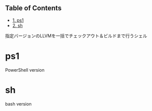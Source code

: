 <div id="table-of-contents">
<h2>Table of Contents</h2>
<div id="text-table-of-contents">
<ul>
<li><a href="#sec-1">1. ps1</a></li>
<li><a href="#sec-2">2. sh</a></li>
</ul>
</div>
</div>


指定バージョンのLLVMを一括でチェックアウト＆ビルドまで行うシェル  

# ps1<a id="sec-1" name="sec-1"></a>

PowerShell version  

# sh<a id="sec-2" name="sec-2"></a>

bash version
